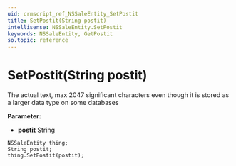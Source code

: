 ```yaml
---
uid: crmscript_ref_NSSaleEntity_SetPostit
title: SetPostit(String postit)
intellisense: NSSaleEntity.SetPostit
keywords: NSSaleEntity, GetPostit
so.topic: reference
---
```


# SetPostit(String postit)

The actual text, max 2047 significant characters even though it is stored as a larger data type on some databases

**Parameter:** 
* **postit** String

```crmscript
NSSaleEntity thing;
String postit;
thing.SetPostit(postit);
```

